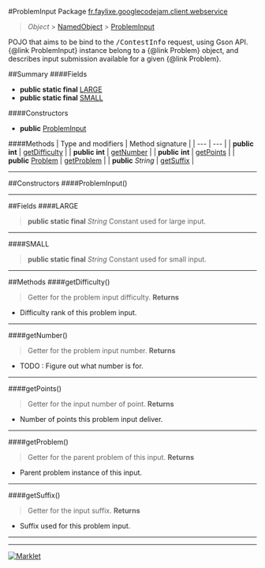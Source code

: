 #ProblemInput
Package [fr.faylixe.googlecodejam.client.webservice](README.md)<br>

> *Object* > [NamedObject](ommon/NamedObject.md) > [ProblemInput](ProblemInput.md)

<p>POJO that aims to be bind to the <tt>/ContestInfo</tt>
 request, using Gson API. {@link ProblemInput} instance belong
 to a {@link Problem} object, and describes input submission
 available for a given {@link Problem}.</p>

##Summary
####Fields
* **public static final** [LARGE](#large)
* **public static final** [SMALL](#small)

####Constructors
* **public** [ProblemInput](#probleminput)

####Methods
| Type and modifiers | Method signature |
| --- | --- |
| **public** **int** | [getDifficulty](#getdifficulty) |
| **public** **int** | [getNumber](#getnumber) |
| **public** **int** | [getPoints](#getpoints) |
| **public** [Problem](Problem.md) | [getProblem](#getproblem) |
| **public** *String* | [getSuffix](#getsuffix) |

---


##Constructors
####ProblemInput()
> 

---


##Fields
####LARGE
> **public static final** *String*
Constant used for large input.

---

####SMALL
> **public static final** *String*
Constant used for small input.

---


##Methods
####getDifficulty()
> Getter for the problem input difficulty.
> **Returns**
* Difficulty rank of this problem input.


---

####getNumber()
> Getter for the problem input number.
> **Returns**
* TODO : Figure out what number is for.


---

####getPoints()
> Getter for the input number of point.
> **Returns**
* Number of points this problem input deliver.


---

####getProblem()
> Getter for the parent problem of this input.
> **Returns**
* Parent problem instance of this input.


---

####getSuffix()
> Getter for the input suffix.
> **Returns**
* Suffix used for this problem input.


---

---

[![Marklet](https://img.shields.io/badge/Generated%20by-Marklet-green.svg)](https://github.com/Faylixe/marklet)